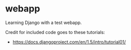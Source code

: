 # webapp
Learning Django with a test webapp.

Credit for included code goes to these tutorials:
* https://docs.djangoproject.com/en/1.5/intro/tutorial01/
